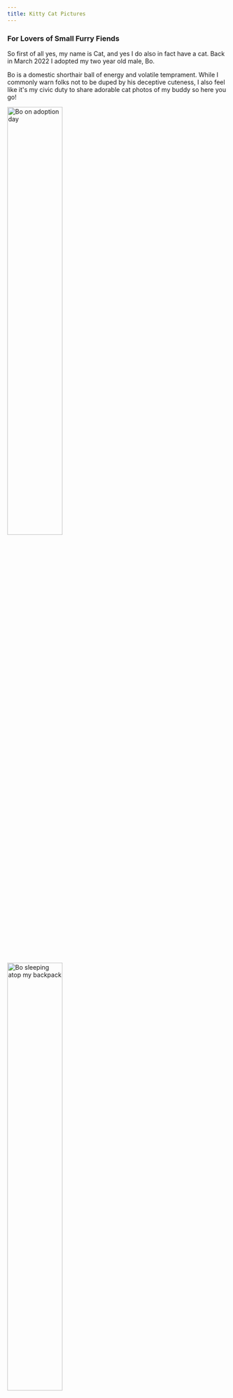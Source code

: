 ```yaml
---
title: Kitty Cat Pictures
--- 
```


### For Lovers of Small Furry Fiends

So first of all yes, my name is Cat, and yes I do also in fact have a cat. Back in March 2022 I adopted my two year old male, Bo. 

Bo is a domestic shorthair ball of energy and volatile temprament. While I commonly warn folks not to be duped by his deceptive cuteness, I also feel like it's my civic duty to share adorable cat photos of my buddy so here you go!

<img style="width:50%" src="images/adoption.jpeg" alt="Bo on adoption day" />

<img style="width:50%" src="images/backpack.jpeg" alt="Bo sleeping atop my backpack" />

<img style="width:50%" src="images/bo_belly1.jpeg" alt="Bo showing off a very cute belly" />

<img style="width:50%" src="images/bo_belly2.jpeg" alt="Bo lying on his back" />

<img style="width:50%" src="images/bo_box1.jpeg" alt="Bo inside a box " />

<img style="width:50%" src="images/bo_box2.jpeg" alt="Bo inside a box again" />

<img style="width:50%" src="images/bo_computer.jpeg" alt="Bo unhelpfully ontop of my laptop" />

<img style="width:50%" src="images/sleeping-1.jpeg" alt="Bo adorably asleep" />

<img style="width:50%" src="images/sleeping-2.jpeg" alt="Bo asleep" />

<img style="width:50%" src="images/sneeze.jpeg" alt="Bo all stretched out about to sneeze" />

<img style="width:50%" src="images/upsidedown.jpeg" alt="Bo upsidedown" />

<img style="width:50%" src="images/upsidedown2.jpeg" alt="Bo upsidedown again" />

<img style="width:50%" src="images/windowwatching.jpeg" alt="Bo on his hind legs scouring through the window" />

<img style="width:50%" src="images/blanket.jpeg" alt="Bo sleeping under a blanket" />




               

